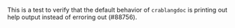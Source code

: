 This is a test to verify that the default behavior of `crablangdoc` is printing out help output instead of erroring out (#88756).
